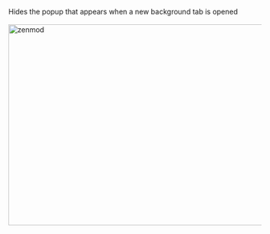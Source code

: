 Hides the popup that appears when a new background tab is opened
</br></br>
<img width="600" height="400" alt="zenmod" src="https://github.com/user-attachments/assets/3fd90143-c907-4eb0-bc37-fe78e9aba4d2" />
